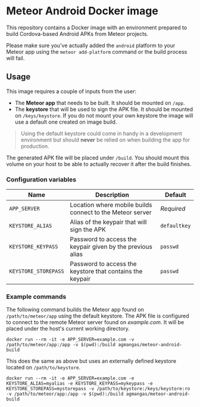 # Meteor Android Docker image

This repository contains a Docker image with an environment prepared to build Cordova-based Android APKs from Meteor projects.

Please make sure you've actually added the `android` platform to your Meteor app using the `meteor add-platform` command or the build process will fail.

## Usage

This image requires a couple of inputs from the user:

* The **Meteor app** that needs to be built. It should be mounted on `/app`.
* The **keystore** that will be used to sign the APK file. It should be mounted on `/keys/keystore`. If you do not mount your own keystore the image will use a default one created on image build.

> Using the default keystore could come in handy in a development environment but should **never** be relied on when building the app for production.

The generated APK file will be placed under `/build`. You should mount this volume on your host to be able to actually recover it after the build finishes.

### Configuration variables

Name | Description | Default
--- | --- | ---
`APP_SERVER` | Location where mobile builds connect to the Meteor server | *Required*
`KEYSTORE_ALIAS` | Alias of the keypair that will sign the APK | `defaultkey`
`KEYSTORE_KEYPASS` | Password to access the keypair given by the previous alias | `passwd`
`KEYSTORE_STOREPASS` | Password to access the keystore that contains the keypair | `passwd`

### Example commands

The following command builds the Meteor app found on `/path/to/meteor/app` using the default keystore. The APK file is configured to connect to the remote Meteor server found on *example.com*. It will be placed under the host's current working directory.

```
docker run --rm -it -e APP_SERVER=example.com -v /path/to/meteor/app:/app -v $(pwd):/build agmangas/meteor-android-build
```

This does the same as above but uses an externally defined keystore located on `/path/to/keystore`.

```
docker run --rm -it -e APP_SERVER=example.com -e KEYSTORE_ALIAS=myalias -e KEYSTORE_KEYPASS=mykeypass -e KEYSTORE_STOREPASS=mystorepass -v /path/to/keystore:/keys/keystore:ro -v /path/to/meteor/app:/app -v $(pwd):/build agmangas/meteor-android-build
```
